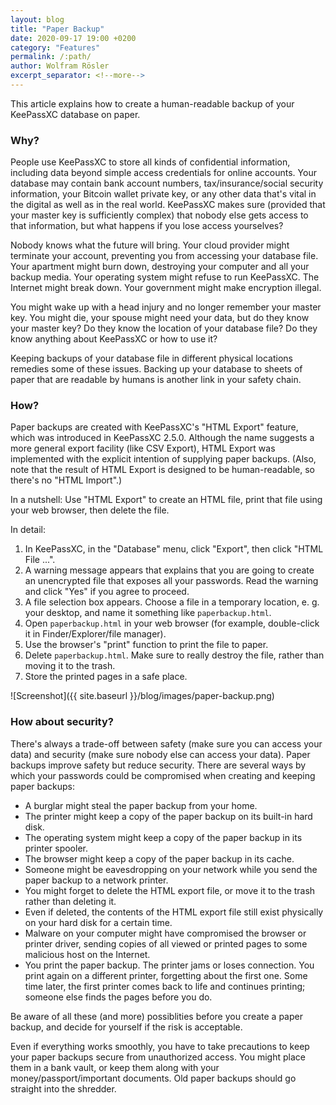 ```yaml
---
layout: blog
title: "Paper Backup"
date: 2020-09-17 19:00 +0200
category: "Features"
permalink: /:path/
author: Wolfram Rösler
excerpt_separator: <!--more-->
---
```


This article explains how to create a human-readable backup of your KeePassXC database on paper.

<!--more-->

### Why?

People use KeePassXC to store all kinds of confidential information, including data beyond simple access credentials for online accounts. Your database may contain bank account numbers, tax/insurance/social security information, your Bitcoin wallet private key, or any other data that's vital in the digital as well as in the real world. KeePassXC makes sure (provided that your master key is sufficiently complex) that nobody else gets access to that information, but what happens if you lose access yourselves?

Nobody knows what the future will bring. Your cloud provider might terminate your account, preventing you from accessing your database file. Your apartment might burn down, destroying your computer and all your backup media. Your operating system might refuse to run KeePassXC. The Internet might break down. Your government might make encryption illegal.

You might wake up with a head injury and no longer remember your master key. You might die, your spouse might need your data, but do they know your master key? Do they know the location of your database file? Do they know anything about KeePassXC or how to use it?

Keeping backups of your database file in different physical locations remedies some of these issues. Backing up your database to sheets of paper that are readable by humans is another link in your safety chain.

### How?

Paper backups are created with KeePassXC's "HTML Export" feature, which was introduced in KeePassXC 2.5.0. Although the name suggests a more general export facility (like CSV Export), HTML Export was implemented with the explicit intention of supplying paper backups. (Also, note that the result of HTML Export is designed to be human-readable, so there's no "HTML Import".)

In a nutshell: Use "HTML Export" to create an HTML file, print that file using your web browser, then delete the file.

In detail:

1. In KeePassXC, in the "Database" menu, click "Export", then click "HTML File ...".
2. A warning message appears that explains that you are going to create an unencrypted file that exposes all your passwords. Read the warning and click "Yes" if you agree to proceed.
3. A file selection box appears. Choose a file in a temporary location, e. g. your desktop, and name it something like `paperbackup.html`.
4. Open `paperbackup.html` in your web browser (for example, double-click it in Finder/Explorer/file manager).
5. Use the browser's "print" function to print the file to paper.
6. Delete `paperbackup.html`. Make sure to really destroy the file, rather than moving it to the trash.
7. Store the printed pages in a safe place.

![Screenshot]({{ site.baseurl }}/blog/images/paper-backup.png)

### How about security?

There's always a trade-off between safety (make sure you can access your data) and security (make sure nobody else can access your data). Paper backups improve safety but reduce security. There are several ways by which your passwords could be compromised when creating and keeping paper backups:

* A burglar might steal the paper backup from your home.
* The printer might keep a copy of the paper backup on its built-in hard disk.
* The operating system might keep a copy of the paper backup in its printer spooler.
* The browser might keep a copy of the paper backup in its cache.
* Someone might be eavesdropping on your network while you send the paper backup to a network printer.
* You might forget to delete the HTML export file, or move it to the trash rather than deleting it.
* Even if deleted, the contents of the HTML export file still exist physically on your hard disk for a certain time.
* Malware on your computer might have compromised the browser or printer driver, sending copies of all viewed or printed pages to some malicious host on the Internet.
* You print the paper backup. The printer jams or loses connection. You print again on a different printer, forgetting about the first one. Some time later, the first printer comes back to life and continues printing; someone else finds the pages before you do.

Be aware of all these (and more) possiblities before you create a paper backup, and decide for yourself if the risk is acceptable.

Even if everything works smoothly, you have to take precautions to keep your paper backups secure from unauthorized access. You might place them in a bank vault, or keep them along with your money/passport/important documents. Old paper backups should go straight into the shredder.
